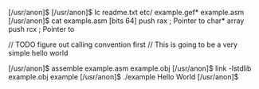 [/usr/anon]$ 
[/usr/anon]$ lc
readme.txt 
etc/
example.gef*
example.asm
[/usr/anon]$ cat example.asm
[bits 64]
push rax ; Pointer to char* array
push rcx ; Pointer to 

// TODO figure out calling convention first
// This is going to be a very simple hello world

[/usr/anon]$ assemble example.asm example.obj
[/usr/anon]$ link -lstdlib example.obj example
[/usr/anon]$ ./example
Hello World
[/usr/anon]$ 
